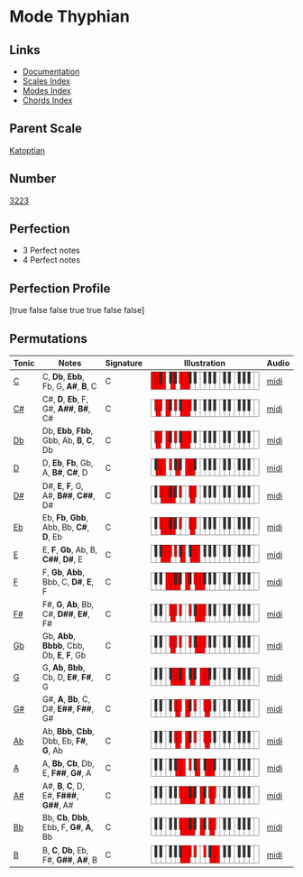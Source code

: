 # Mode Thyphian

## Links

- [Documentation](index.md)
- [Scales Index](Scales.md)
- [Modes Index](Modes.md)
- [Chords Index](Chords.md)

## Parent Scale

[Katoptian](ScaleKatoptian.md)

## Number

[3223](https://ianring.com/musictheory/scales/3223)

## Perfection

- 3 Perfect notes
- 4 Perfect notes

## Perfection Profile

[true false false true true false false]

## Permutations

| Tonic | Notes | Signature | Illustration | Audio |
|-------|-------|-----------|--------------|-------|
| [C](ModeCNaturalThyphian.md) | C, **Db**, **Ebb**, Fb, G, **A#**, **B**, C | C | ![CNaturalThyphian](ModeCNaturalThyphian.png) | [midi](https://github.com/edipermadi/music/blob/main/docs/ModeCNaturalThyphian.mid?raw=true) |
| [C#](ModeCSharpThyphian.md) | C#, **D**, **Eb**, F, G#, **A##**, **B#**, C# | C | ![CSharpThyphian](ModeCSharpThyphian.png) | [midi](https://github.com/edipermadi/music/blob/main/docs/ModeCSharpThyphian.mid?raw=true) |
| [Db](ModeDFlatThyphian.md) | Db, **Ebb**, **Fbb**, Gbb, Ab, **B**, **C**, Db | C | ![DFlatThyphian](ModeDFlatThyphian.png) | [midi](https://github.com/edipermadi/music/blob/main/docs/ModeDFlatThyphian.mid?raw=true) |
| [D](ModeDNaturalThyphian.md) | D, **Eb**, **Fb**, Gb, A, **B#**, **C#**, D | C | ![DNaturalThyphian](ModeDNaturalThyphian.png) | [midi](https://github.com/edipermadi/music/blob/main/docs/ModeDNaturalThyphian.mid?raw=true) |
| [D#](ModeDSharpThyphian.md) | D#, **E**, **F**, G, A#, **B##**, **C##**, D# | C | ![DSharpThyphian](ModeDSharpThyphian.png) | [midi](https://github.com/edipermadi/music/blob/main/docs/ModeDSharpThyphian.mid?raw=true) |
| [Eb](ModeEFlatThyphian.md) | Eb, **Fb**, **Gbb**, Abb, Bb, **C#**, **D**, Eb | C | ![EFlatThyphian](ModeEFlatThyphian.png) | [midi](https://github.com/edipermadi/music/blob/main/docs/ModeEFlatThyphian.mid?raw=true) |
| [E](ModeENaturalThyphian.md) | E, **F**, **Gb**, Ab, B, **C##**, **D#**, E | C | ![ENaturalThyphian](ModeENaturalThyphian.png) | [midi](https://github.com/edipermadi/music/blob/main/docs/ModeENaturalThyphian.mid?raw=true) |
| [F](ModeFNaturalThyphian.md) | F, **Gb**, **Abb**, Bbb, C, **D#**, **E**, F | C | ![FNaturalThyphian](ModeFNaturalThyphian.png) | [midi](https://github.com/edipermadi/music/blob/main/docs/ModeFNaturalThyphian.mid?raw=true) |
| [F#](ModeFSharpThyphian.md) | F#, **G**, **Ab**, Bb, C#, **D##**, **E#**, F# | C | ![FSharpThyphian](ModeFSharpThyphian.png) | [midi](https://github.com/edipermadi/music/blob/main/docs/ModeFSharpThyphian.mid?raw=true) |
| [Gb](ModeGFlatThyphian.md) | Gb, **Abb**, **Bbbb**, Cbb, Db, **E**, **F**, Gb | C | ![GFlatThyphian](ModeGFlatThyphian.png) | [midi](https://github.com/edipermadi/music/blob/main/docs/ModeGFlatThyphian.mid?raw=true) |
| [G](ModeGNaturalThyphian.md) | G, **Ab**, **Bbb**, Cb, D, **E#**, **F#**, G | C | ![GNaturalThyphian](ModeGNaturalThyphian.png) | [midi](https://github.com/edipermadi/music/blob/main/docs/ModeGNaturalThyphian.mid?raw=true) |
| [G#](ModeGSharpThyphian.md) | G#, **A**, **Bb**, C, D#, **E##**, **F##**, G# | C | ![GSharpThyphian](ModeGSharpThyphian.png) | [midi](https://github.com/edipermadi/music/blob/main/docs/ModeGSharpThyphian.mid?raw=true) |
| [Ab](ModeAFlatThyphian.md) | Ab, **Bbb**, **Cbb**, Dbb, Eb, **F#**, **G**, Ab | C | ![AFlatThyphian](ModeAFlatThyphian.png) | [midi](https://github.com/edipermadi/music/blob/main/docs/ModeAFlatThyphian.mid?raw=true) |
| [A](ModeANaturalThyphian.md) | A, **Bb**, **Cb**, Db, E, **F##**, **G#**, A | C | ![ANaturalThyphian](ModeANaturalThyphian.png) | [midi](https://github.com/edipermadi/music/blob/main/docs/ModeANaturalThyphian.mid?raw=true) |
| [A#](ModeASharpThyphian.md) | A#, **B**, **C**, D, E#, **F###**, **G##**, A# | C | ![ASharpThyphian](ModeASharpThyphian.png) | [midi](https://github.com/edipermadi/music/blob/main/docs/ModeASharpThyphian.mid?raw=true) |
| [Bb](ModeBFlatThyphian.md) | Bb, **Cb**, **Dbb**, Ebb, F, **G#**, **A**, Bb | C | ![BFlatThyphian](ModeBFlatThyphian.png) | [midi](https://github.com/edipermadi/music/blob/main/docs/ModeBFlatThyphian.mid?raw=true) |
| [B](ModeBNaturalThyphian.md) | B, **C**, **Db**, Eb, F#, **G##**, **A#**, B | C | ![BNaturalThyphian](ModeBNaturalThyphian.png) | [midi](https://github.com/edipermadi/music/blob/main/docs/ModeBNaturalThyphian.mid?raw=true) |
